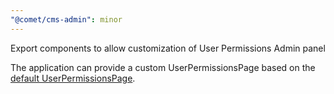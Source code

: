 ```yaml
---
"@comet/cms-admin": minor
---
```


Export components to allow customization of User Permissions Admin panel

The application can provide a custom UserPermissionsPage based on the [default UserPermissionsPage](https://github.com/vivid-planet/comet/blob/main/packages/admin/cms-admin/src/userPermissions/UserPermissionsPage.tsx).
